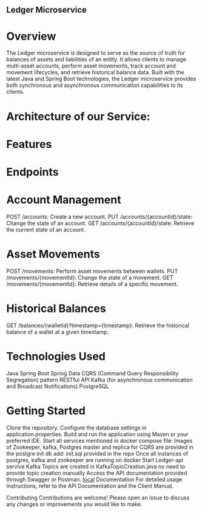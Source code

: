 ## Ledger Microservice
# Overview
The Ledger microservice is designed to serve as the source of truth for balances of assets and liabilities of an entity. It allows clients to manage multi-asset accounts, perform asset movements, track account and movement lifecycles, and retrieve historical balance data. Built with the latest Java and Spring Boot technologies, the Ledger microservice provides both synchronous and asynchronous communication capabilities to its clients.

# Architecture of our Service:

# Features

# Endpoints
# Account Management
POST /accounts: Create a new account.
PUT /accounts/{accountId}/state: Change the state of an account.
GET /accounts/{accountId}/state: Retrieve the current state of an account.
# Asset Movements
POST /movements: Perform asset movements between wallets.
PUT /movements/{movementId}: Change the state of a movement.
GET /movements/{movementId}: Retrieve details of a specific movement.
# Historical Balances
GET /balances/{walletId}?timestamp={timestamp}: Retrieve the historical balance of a wallet at a given timestamp.

# Technologies Used
Java
Spring Boot
Spring Data
CQRS (Command Query Responsibility Segregation) pattern
RESTful API
Kafka (for asynchronous communication and Broadcast Notifications)
PostgreSQL 

# Getting Started
Clone the repository.
Configure the database settings in application.properties.
Build and run the application using Maven or your preferred IDE.
Start all services mentioned in docker compose file:
Images of Zookeeper, kafka, Postgres master and replica for CQRS are provided
in the postgre init db add: init.sql provided in the repo
Once all instances of postgres, kafka and zookeeper are running on docker
Start Ledger-api servive
Kafka Topics are created in KafkaTopicCreation.java no need to provide topic creation manually
Access the API documentation provided through Swagger or Postman.
[local](http://localhost:8080/swagger-ui/index.html#/)
Documentation
For detailed usage instructions, refer to the API Documentation and the Client Manual.

Contributing
Contributions are welcome! Please open an issue to discuss any changes or improvements you would like to make.
